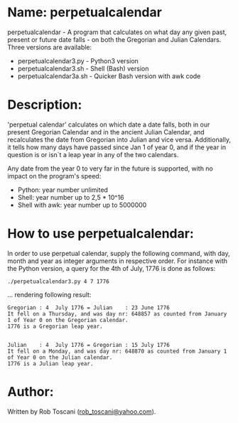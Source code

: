 # Name: perpetualcalendar 
perpetualcalendar - A program that calculates on what day any given past, present or future date falls - on both the Gregorian and Julian Calendars. Three versions are available:
- perpetualcalendar3.py - Python3 version
- perpetualcalendar3.sh - Shell (Bash) version
- perpetualcalendar3a.sh - Quicker Bash version with awk code

# Description:
'perpetual calendar' calculates on which date a date falls, both in our present Gregorian Calendar and in the 
ancient Julian Calendar, and recalculates the date from Gregorian into Julian and vice versa.
Additionally, it tells how many days have passed since Jan 1 of year 0, and if the year in question is or isn´t a leap year in any of the two calendars.

Any date from the year 0 to very far in the future is supported, with no impact on the program's speed:
- Python: year number unlimited
- Shell: year number up to 2,5 * 10^16
- Shell with awk: year number up to 5000000

# How to use perpetualcalendar:
In order to use perpetual calendar, supply the following command, with day, month and year as integer arguments in respective order.
For instance with the Python version, a query for the 4th of July, 1776 is done as follows:


	./perpetualcalendar3.py 4 7 1776


... rendering following result:

	Gregorian : 4  July 1776 = Julian    : 23 June 1776
	It fell on a Thursday, and was day nr: 648857 as counted from January 1 of Year 0 on the Gregorian calendar.
	1776 is a Gregorian leap year.


	Julian    : 4  July 1776 = Gregorian : 15 July 1776
	It fell on a Monday, and was day nr: 648870 as counted from January 1 of Year 0 on the Julian calendar.
	1776 is a Julian leap year.


# Author:
Written by Rob Toscani (rob_toscani@yahoo.com).
